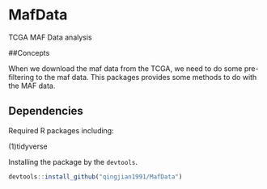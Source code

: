 # MafData
TCGA MAF Data analysis

##Concepts

When we download the maf data from the TCGA, we need to do some pre-filtering to the maf data. This packages provides some methods to do with the MAF data.

## Dependencies  

Required R packages including:

(1)tidyverse 


Installing the package by the `devtools`.
```R
devtools::install_github("qingjian1991/MafData")
```





